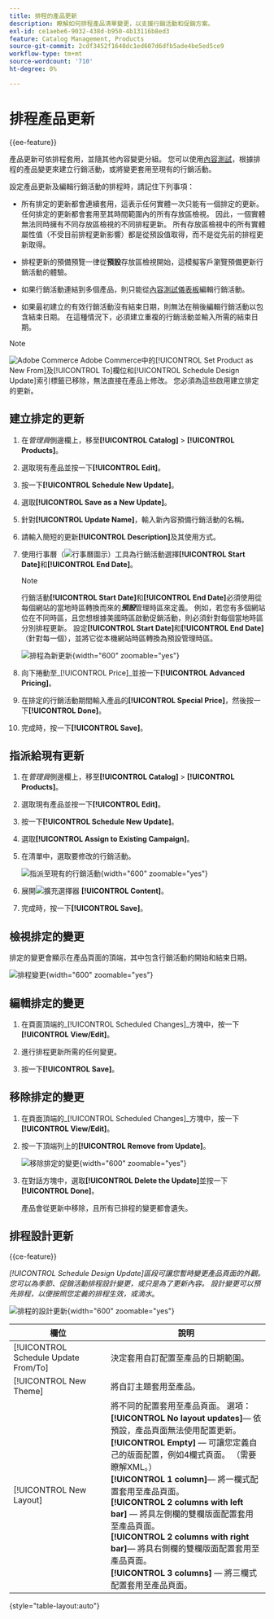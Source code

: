 ```yaml
---
title: 排程的產品更新
description: 瞭解如何排程產品清單變更，以支援行銷活動和促銷方案。
exl-id: ce1aebe6-9032-438d-b950-4b13116b8ed3
feature: Catalog Management, Products
source-git-commit: 2cdf3452f1648dc1ed607d6dfb5ade4be5ed5ce9
workflow-type: tm+mt
source-wordcount: '710'
ht-degree: 0%

---
```


# 排程產品更新

{{ee-feature}}

產品更新可依排程套用，並隨其他內容變更分組。 您可以使用[內容測試](../content-design/content-staging.md)，根據排程的產品變更來建立行銷活動，或將變更套用至現有的行銷活動。

設定產品更新及編輯行銷活動的排程時，請記住下列事項：

- 所有排定的更新都會連續套用，這表示任何實體一次只能有一個排定的更新。 任何排定的更新都會套用至其時間範圍內的所有存放區檢視。 因此，一個實體無法同時擁有不同存放區檢視的不同排程更新。 所有存放區檢視中的所有實體屬性值（不受目前排程更新影響）都是從預設值取得，而不是從先前的排程更新取得。

- 排程更新的預備預覽一律從&#x200B;**預設**&#x200B;存放區檢視開始，這模擬客戶瀏覽預備更新行銷活動的體驗。

- 如果行銷活動連結到多個產品，則只能從[內容測試儀表板](../content-design/content-staging-dashboard.md)編輯行銷活動。

- 如果最初建立的有效行銷活動沒有結束日期，則無法在稍後編輯行銷活動以包含結束日期。 在這種情況下，必須建立重複的行銷活動並輸入所需的結束日期。


>[!NOTE]
>
>![Adobe Commerce](../assets/adobe-logo.svg) Adobe Commerce中的[!UICONTROL Set Product as New From]及[!UICONTROL To]欄位和[!UICONTROL Schedule Design Update]索引標籤已移除，無法直接在產品上修改。 您必須為這些啟用建立排定的更新。

## 建立排定的更新

1. 在&#x200B;_管理員_&#x200B;側邊欄上，移至&#x200B;**[!UICONTROL Catalog]** > **[!UICONTROL Products]**。

1. 選取現有產品並按一下&#x200B;**[!UICONTROL Edit]**。

1. 按一下&#x200B;**[!UICONTROL Schedule New Update]**。

1. 選取&#x200B;**[!UICONTROL Save as a New Update]**。

1. 針對&#x200B;**[!UICONTROL Update Name]**，輸入新內容預備行銷活動的名稱。

1. 請輸入簡短的更新&#x200B;**[!UICONTROL Description]**&#x200B;及其使用方式。

1. 使用行事曆（![行事曆圖示](../assets/icon-calendar.png)）工具為行銷活動選擇&#x200B;**[!UICONTROL Start Date]**&#x200B;和&#x200B;**[!UICONTROL End Date]**。

   >[!NOTE]
   >
   >行銷活動&#x200B;**[!UICONTROL Start Date]**&#x200B;和&#x200B;**[!UICONTROL End Date]**&#x200B;必須使用從每個網站的當地時區轉換而來的&#x200B;**_預設_**&#x200B;管理時區來定義。 例如，若您有多個網站位在不同時區，且您想根據美國時區啟動促銷活動，則必須針對每個當地時區分別排程更新。 設定&#x200B;**[!UICONTROL Start Date]**&#x200B;和&#x200B;**[!UICONTROL End Date]** （針對每一個），並將它從本機網站時區轉換為預設管理時區。

   ![排程為新更新](./assets/product-schedule-as-new.png){width="600" zoomable="yes"}

1. 向下捲動至&#x200B;_[!UICONTROL Price]_並按一下&#x200B;**[!UICONTROL Advanced Pricing]**。

1. 在排定的行銷活動期間輸入產品的&#x200B;**[!UICONTROL Special Price]**，然後按一下&#x200B;**[!UICONTROL Done]**。

1. 完成時，按一下&#x200B;**[!UICONTROL Save]**。

## 指派給現有更新

1. 在&#x200B;_管理員_&#x200B;側邊欄上，移至&#x200B;**[!UICONTROL Catalog]** > **[!UICONTROL Products]**。

1. 選取現有產品並按一下&#x200B;**[!UICONTROL Edit]**。

1. 按一下&#x200B;**[!UICONTROL Schedule New Update]**。

1. 選取&#x200B;**[!UICONTROL Assign to Existing Campaign]**。

1. 在清單中，選取要修改的行銷活動。

   ![指派至現有的行銷活動](./assets/scheduled-changes-assign-to-existing-campaign.png){width="600" zoomable="yes"}

1. 展開![擴充選擇器](../assets/icon-display-expand.png) **[!UICONTROL Content]**。

1. 完成時，按一下&#x200B;**[!UICONTROL Save]**。

## 檢視排定的變更

排定的變更會顯示在產品頁面的頂端，其中包含行銷活動的開始和結束日期。

![排程變更](./assets/view-product-scheduled-changes.png){width="600" zoomable="yes"}

## 編輯排定的變更

1. 在頁面頂端的&#x200B;_[!UICONTROL Scheduled Changes]_方塊中，按一下&#x200B;**[!UICONTROL View/Edit]**。

1. 進行排程更新所需的任何變更。

1. 按一下&#x200B;**[!UICONTROL Save]**。

## 移除排定的變更

1. 在頁面頂端的&#x200B;_[!UICONTROL Scheduled Changes]_方塊中，按一下&#x200B;**[!UICONTROL View/Edit]**。

1. 按一下頂端列上的&#x200B;**[!UICONTROL Remove from Update]**。

   ![移除排定的變更](./assets/remove-product-scheduled-changes.png){width="600" zoomable="yes"}

1. 在對話方塊中，選取&#x200B;**[!UICONTROL Delete the Update]**&#x200B;並按一下&#x200B;**[!UICONTROL Done]**。

   產品會從更新中移除，且所有已排程的變更都會遺失。

## 排程設計更新

{{ce-feature}}

_[!UICONTROL Schedule Design Update]_區段可讓您暫時變更產品頁面的外觀。 您可以為季節、促銷活動排程設計變更，或只是為了更新內容。 設計變更可以預先排程，以便按照您定義的排程生效，或_&#x200B;滴水&#x200B;_。

![排程的設計更新](./assets/product-design-update-scheduled-ce.png){width="600" zoomable="yes"}


| 欄位 | 說明 |
|--- |--- |
| [!UICONTROL Schedule Update From/To] | 決定套用自訂配置至產品的日期範圍。 |
| [!UICONTROL New Theme] | 將自訂主題套用至產品。 |
| [!UICONTROL New Layout] | 將不同的配置套用至產品頁面。 選項： <br/>**[!UICONTROL No layout updates]**— 依預設，產品頁面無法使用配置更新。<br/>**[!UICONTROL Empty]** — 可讓您定義自己的版面配置，例如4欄式頁面。 （需要瞭解XML。） <br/>**[!UICONTROL 1 column]**— 將一欄式配置套用至產品頁面。<br/>**[!UICONTROL 2 columns with left bar]** — 將具左側欄的雙欄版面配置套用至產品頁面。 <br/>**[!UICONTROL 2 columns with right bar]**— 將具右側欄的雙欄版面配置套用至產品頁面。<br/>**[!UICONTROL 3 columns]** — 將三欄式配置套用至產品頁面。 |

{style="table-layout:auto"}
